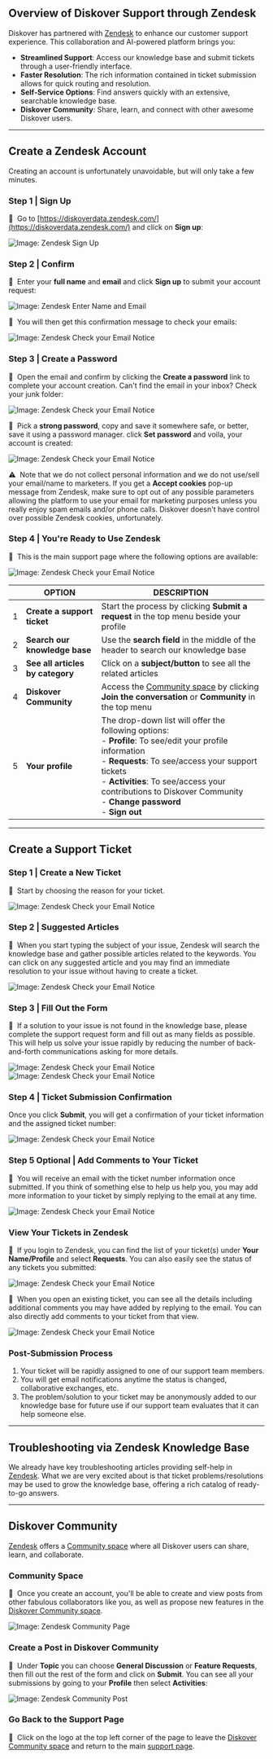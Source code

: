 
## Overview of Diskover Support through Zendesk

Diskover has partnered with [Zendesk](https://diskoverdata.zendesk.com/) to enhance our customer support experience. This collaboration and AI-powered platform brings you:

- **Streamlined Support**: Access our knowledge base and submit tickets through a user-friendly interface.
- **Faster Resolution**: The rich information contained in ticket submission allows for quick routing and resolution.
- **Self-Service Options**: Find answers quickly with an extensive, searchable knowledge base.
- **Diskover Community**: Share, learn, and connect with other awesome Diskover users.
  
___
## Create a Zendesk Account

Creating an account is unfortunately unavoidable, but will only take a few minutes.

### Step 1 | Sign Up

🔴 &nbsp;Go to [https://diskoverdata.zendesk.com/](https://diskoverdata.zendesk.com/) and click on **Sign up**:

![Image: Zendesk Sign Up](images/zendesk_account_creation_step1.png)

### Step 2 | Confirm

🔴 &nbsp;Enter your **full name** and **email** and click **Sign up** to submit your account request:

![Image: Zendesk Enter Name and Email](images/zendesk_account_creation_step2.png)

🔴 &nbsp;You will then get this confirmation message to check your emails:

![Image: Zendesk Check your Email Notice](images/zendesk_account_creation_step3.png)

### Step 3 | Create a Password

🔴 &nbsp;Open the email and confirm by clicking the **Create a password** link to complete your account creation. Can't find the email in your inbox? Check your junk folder:

![Image: Zendesk Check your Email Notice](images/zendesk_account_creation_step4.png)

🔴 &nbsp;Pick a **strong password**, copy and save it somewhere safe, or better, save it using a password manager. click **Set password** and voila, your account is created:

![Image: Zendesk Check your Email Notice](images/zendesk_account_creation_step5.png)

⚠️ &nbsp;Note that we do not collect personal information and we do not use/sell your email/name to marketers. If you get a **Accept cookies** pop-up message from Zendesk, make sure to opt out of any possible parameters allowing the platform to use your email for marketing purposes unless you really enjoy spam emails and/or phone calls. Diskover doesn't have control over possible Zendesk cookies, unfortunately.

### Step 4 | You're Ready to Use Zendesk

🔴 &nbsp;This is the main support page where the following options are available:

![Image: Zendesk Check your Email Notice](images/zendesk_account_creation_step6.png)

| | OPTION | DESCRIPTION |
| --- | --- | --- |
| 1 | **Create a support ticket** | Start the process by clicking **Submit a request** in the top menu beside your profile |
| 2 | **Search our knowledge base** | Use the **search field** in the middle of the header to search our knowledge base |
| 3 | **See all articles by category** | Click on a **subject/button** to see all the related articles |
| 4 | **Diskover Community** | Access the [Community space](https://support.diskoverdata.com/hc/en-us/community/topics) by clicking **Join the conversation** or **Community** in the top menu |
| 5 | **Your profile** | The drop-down list will offer the following options:<br>- **Profile**: To see/edit your profile information<br>- **Requests**: To see/access your support tickets<br>- **Activities**: To see/access your contributions to Diskover Community<br>- **Change password**<br>- **Sign out**

___
## Create a Support Ticket

### Step 1 | Create a New Ticket

🔴 &nbsp;Start by choosing the reason for your ticket.

![Image: Zendesk Check your Email Notice](images/zendesk_submit_request_step1.png)

### Step 2 | Suggested Articles

🔴 &nbsp;When you start typing the subject of your issue, Zendesk will search the knowledge base and gather possible articles related to the keywords. You can click on any suggested article and you may find an immediate resolution to your issue without having to create a ticket.

![Image: Zendesk Check your Email Notice](images/zendesk_submit_request_step3.png)

### Step 3 | Fill Out the Form

🔴 &nbsp;If a solution to your issue is not found in the knowledge base, please complete the support request form and fill out as many fields as possible. This will help us solve your issue rapidly by reducing the number of back-and-forth communications asking for more details.

![Image: Zendesk Check your Email Notice](images/zendesk_submit_request_step2a.png)
![Image: Zendesk Check your Email Notice](images/zendesk_submit_request_step2b.png)

### Step 4 | Ticket Submission Confirmation

Once you click **Submit**, you will get a confirmation of your ticket information and the assigned ticket number:

![Image: Zendesk Check your Email Notice](images/zendesk_submit_request_step4.png)

### Step 5 Optional | Add Comments to Your Ticket

🔴 &nbsp;You will receive an email with the ticket number information once submitted. If you think of something else to help us help you, you may add more information to your ticket by simply replying to the email at any time.

![Image: Zendesk Check your Email Notice](images/zendesk_submit_request_step5.png)

### View Your Tickets in Zendesk

🔴 &nbsp;If you login to Zendesk, you can find the list of your ticket(s) under **Your Name/Profile** and select **Requests**. You can also easily see the status of any tickets you submitted:

![Image: Zendesk Check your Email Notice](images/zendesk_submit_request_step7.png)

🔴 &nbsp;When you open an existing ticket, you can see all the details including additional comments you may have added by replying to the email. You can also directly add comments to your ticket from that view.

![Image: Zendesk Check your Email Notice](images/zendesk_submit_request_step6.png)

### Post-Submission Process

1. Your ticket will be rapidly assigned to one of our support team members.
2. You will get email notifications anytime the status is changed, collaborative exchanges, etc.
3. The problem/solution to your ticket may be anonymously added to our knowledge base for future use if our support team evaluates that it can help someone else.

___
## Troubleshooting via Zendesk Knowledge Base

We already have key troubleshooting articles providing self-help in [Zendesk](https://diskoverdata.zendesk.com/). What we are very excited about is that ticket problems/resolutions may be used to grow the knowledge base, offering a rich catalog of ready-to-go answers.

___
## Diskover Community

[Zendesk](https://diskoverdata.zendesk.com/) offers a [Community space](https://support.diskoverdata.com/hc/en-us/community/topics) where all Diskover users can share, learn, and collaborate.

### Community Space

🔴 &nbsp;Once you create an account, you'll be able to create and view posts from other fabulous collaborators like you, as well as propose new features in the [Diskover Community space](https://support.diskoverdata.com/hc/en-us/community/topics).

![Image: Zendesk Community Page](images/zendesk_community_page.png)

### Create a Post in Diskover Community

🔴 &nbsp;Under **Topic** you can choose **General Discussion** or **Feature Requests**, then fill out the rest of the form and click on **Submit**. You can see all your submissions by going to your **Profile** then select **Activities**:

![Image: Zendesk Community Post](images/zendesk_community_new_post.png)

### Go Back to the Support Page

🔴 &nbsp;Click on the logo at the top left corner of the page to leave the [Diskover Community space](https://support.diskoverdata.com/hc/en-us/community/topics) and return to the main [support page](https://diskoverdata.zendesk.com/).
